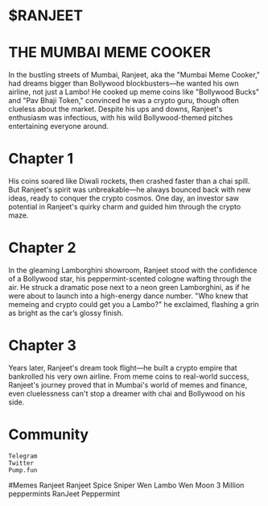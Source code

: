 # $RANJEET
# THE MUMBAI MEME COOKER
In the bustling streets of Mumbai, Ranjeet, aka the "Mumbai Meme Cooker," had dreams bigger than Bollywood blockbusters—he wanted his own airline, not just a Lambo! He cooked up meme coins like "Bollywood Bucks" and "Pav Bhaji Token," convinced he was a crypto guru, though often clueless about the market. Despite his ups and downs, Ranjeet's enthusiasm was infectious, with his wild Bollywood-themed pitches entertaining everyone around.
    
# Chapter 1

His coins soared like Diwali rockets, then crashed faster than a chai spill. But Ranjeet's spirit was unbreakable—he always bounced back with new ideas, ready to conquer the crypto cosmos. One day, an investor saw potential in Ranjeet's quirky charm and guided him through the crypto maze.
    
# Chapter 2

In the gleaming Lamborghini showroom, Ranjeet stood with the confidence of a Bollywood star, his peppermint-scented cologne wafting through the air. He struck a dramatic pose next to a neon green Lamborghini, as if he were about to launch into a high-energy dance number. "Who knew that memeing and crypto could get you a Lambo?" he exclaimed, flashing a grin as bright as the car’s glossy finish.
    
# Chapter 3

Years later, Ranjeet's dream took flight—he built a crypto empire that bankrolled his very own airline. From meme coins to real-world success, Ranjeet's journey proved that in Mumbai's world of memes and finance, even cluelessness can't stop a dreamer with chai and Bollywood on his side.

<!-- End of Story, Start of Community -->
# Community
    Telegram
    Twitter
    Pump.fun

#Memes
  Ranjeet
  Ranjeet Spice
  Sniper
  Wen Lambo
  Wen Moon
  3 Million peppermints
  RanJeet Peppermint
